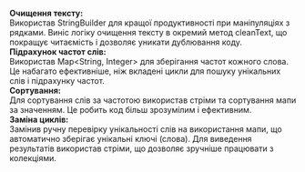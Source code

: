 **Очищення тексту:**<br />
Використав StringBuilder для кращої продуктивності при маніпуляціях з рядками.
Виніс логіку очищення тексту в окремий метод cleanText, що покращує читаємість і дозволяє уникати дублювання коду.<br />
**Підрахунок частот слів:**<br />
Використав Map<String, Integer> для зберігання частот кожного слова. Це набагато ефективніше, ніж вкладені цикли для пошуку унікальних слів і підрахунку частот.<br />
**Сортування:**<br />
Для сортування слів за частотою використав стріми та сортування мапи за значенням. Це робить код більш зрозумілим і ефективним.<br />
**Заміна циклів:**<br />
Замінив ручну перевірку унікальності слів на використання мапи, що автоматично зберігає унікальні ключі (слова).
Для виведення результатів використав стріми, що дозволяє зручніше працювати з колекціями.

